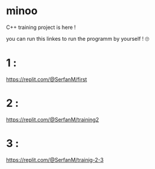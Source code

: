 # minoo
C++ training project is here !

you can run this linkes to run the programm by yourself ! 🙄
 # 1 :
 https://replit.com/@SerfanM/first
 # 2 :
 https://replit.com/@SerfanM/training2
# 3 :
 https://replit.com/@SerfanM/trainig-2-3
